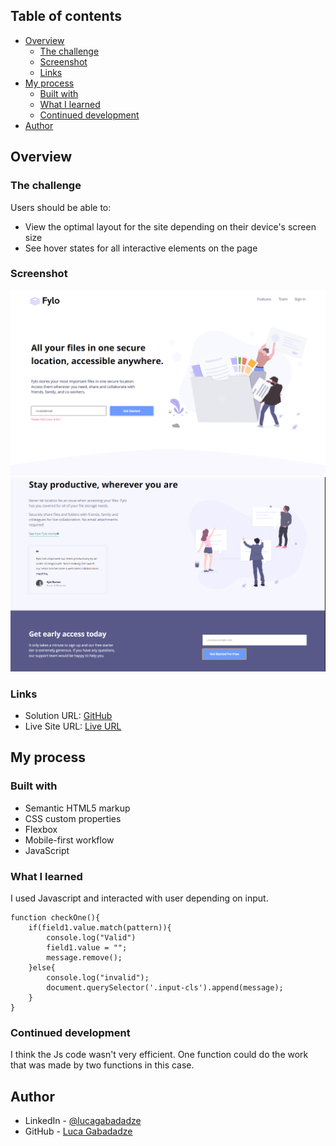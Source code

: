 ## Table of contents

- [Overview](#overview)
  - [The challenge](#the-challenge)
  - [Screenshot](#screenshot)
  - [Links](#links)
- [My process](#my-process)
  - [Built with](#built-with)
  - [What I learned](#what-i-learned)
  - [Continued development](#continued-development)
- [Author](#author)



## Overview

### The challenge

Users should be able to:

- View the optimal layout for the site depending on their device's screen size
- See hover states for all interactive elements on the page

### Screenshot
![](screenshot-1.png)
![](screenshot-2.png)


### Links

- Solution URL: [GitHub](https://github.com/gabadadzeluca/fylo-landing-page)
- Live Site URL: [Live URL](https://gabadadzeluca.github.io/fylo-landing-page/)

## My process

### Built with

- Semantic HTML5 markup
- CSS custom properties
- Flexbox
- Mobile-first workflow
- JavaScript



### What I learned

I used Javascript and interacted with user depending on input.

```
function checkOne(){
    if(field1.value.match(pattern)){
        console.log("Valid")
        field1.value = "";
        message.remove();
    }else{
        console.log("invalid");
        document.querySelector('.input-cls').append(message);
    }
}
```


### Continued development

I think the Js code wasn't very efficient. One function could do the work that was made by two functions in this case.



## Author

- LinkedIn - [@lucagabadadze](https://www.linkedin.com/in/luca-gabadadze-6068b324a/)
- GitHub - [Luca Gabadadze](https://github.com/gabadadzeluca)
